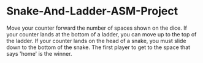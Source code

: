 # Snake-And-Ladder-ASM-Project
Move your counter forward the number of spaces shown on the dice. If your counter lands at the bottom of a ladder, you can move up to the top of the ladder. If your counter lands on the head of a snake, you must slide down to the bottom of the snake. The first player to get to the space that says 'home' is the winner.
